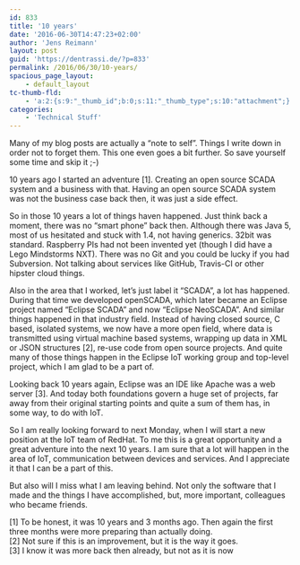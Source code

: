 ```yaml
---
id: 833
title: '10 years'
date: '2016-06-30T14:47:23+02:00'
author: 'Jens Reimann'
layout: post
guid: 'https://dentrassi.de/?p=833'
permalink: /2016/06/30/10-years/
spacious_page_layout:
    - default_layout
tc-thumb-fld:
    - 'a:2:{s:9:"_thumb_id";b:0;s:11:"_thumb_type";s:10:"attachment";}'
categories:
    - 'Technical Stuff'
---
```


Many of my blog posts are actually a “note to self”. Things I write down in order not to forget them. This one even goes a bit further. So save yourself some time and skip it ;-)

10 years ago I started an adventure \[1\]. Creating an open source SCADA system and a business with that. Having an open source SCADA system was not the business case back then, it was just a side effect.

<!-- more -->

So in those 10 years a lot of things haven happened. Just think back a moment, there was no “smart phone” back then. Although there was Java 5, most of us hesitated and stuck with 1.4, not having generics. 32bit was standard. Raspberry PIs had not been invented yet (though I did have a Lego Mindstorms NXT). There was no Git and you could be lucky if you had Subversion. Not talking about services like GitHub, Travis-CI or other hipster cloud things.

Also in the area that I worked, let’s just label it “SCADA”, a lot has happened. During that time we developed openSCADA, which later became an Eclipse project named “Eclipse SCADA” and now “Eclipse NeoSCADA”. And similar things happened in that industry field. Instead of having closed source, C based, isolated systems, we now have a more open field, where data is transmitted using virtual machine based systems, wrapping up data in XML or JSON structures \[2\], re-use code from open source projects. And quite many of those things happen in the Eclipse IoT working group and top-level project, which I am glad to be a part of.

Looking back 10 years again, Eclipse was an IDE like Apache was a web server \[3\]. And today both foundations govern a huge set of projects, far away from their original starting points and quite a sum of them has, in some way, to do with IoT.

So I am really looking forward to next Monday, when I will start a new position at the IoT team of RedHat. To me this is a great opportunity and a great adventure into the next 10 years. I am sure that a lot will happen in the area of IoT, communication between devices and services. And I appreciate it that I can be a part of this.

But also will I miss what I am leaving behind. Not only the software that I made and the things I have accomplished, but, more important, colleagues who became friends.

\[1\] To be honest, it was 10 years and 3 months ago. Then again the first three months were more preparing than actually doing.  
\[2\] Not sure if this is an improvement, but it is the way it goes.  
\[3\] I know it was more back then already, but not as it is now

